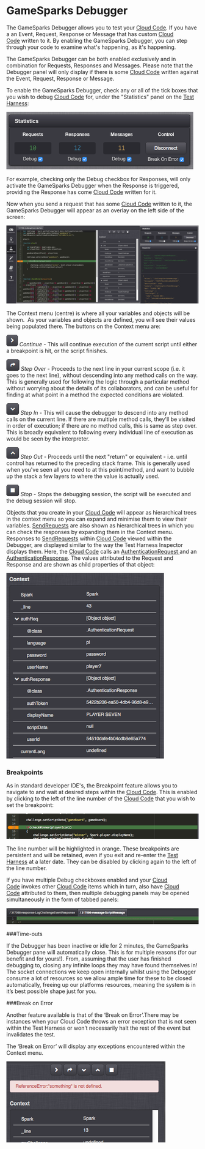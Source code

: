 # GameSparks Debugger

The GameSparks Debugger allows you to test your [Cloud Code](/developer-portal/cloud-code). If you have a an Event, Request, Response or Message that has custom [Cloud Code](https://docs.gamesparks.net/developer-portal/cloud-code) written to it. By enabling the GameSparks Debugger, you can step through your code to examine what's happening, as it's happening.

The GameSparks Debugger can be both enabled exclusively and in combination for Requests, Responses and Messages. Please note that the Debugger panel will only display if there is some [Cloud Code](https://docs.gamesparks.net/developer-portal/cloud-code) written against the Event, Request, Response or Message.

To enable the GameSparks Debugger, check any or all of the tick boxes that you wish to debug [Cloud Code](https://docs.gamesparks.net/developer-portal/cloud-code) for, under the "Statistics" panel on the [Test Harness](https://docs.gamesparks.net/developer-portal/test-harness):

![](img\GSDebugger\1.png)

For example, checking only the Debug checkbox for Responses, will only activate the GameSparks Debugger when the Response is triggered, providing the Response has come [Cloud Code](https://docs.gamesparks.net/developer-portal/cloud-code) written for it.

Now when you send a request that has some [Cloud Code](https://docs.gamesparks.net/developer-portal/cloud-code) written to it, the GameSparks Debugger will appear as an overlay on the left side of the screen:

![](img\GSDebugger\2.png)

The Context menu (centre) is where all your variables and objects will be shown.  As your variables and objects are defined, you will see their values being populated there. The buttons on the Context menu are:

![](img\GSDebugger\3.png) *Continue* - This will continue execution of the current script until either a breakpoint is hit, or the script finishes.

![](img\GSDebugger\4.png) *Step Over* \- Proceeds to the next line in your current scope (i.e. it goes to the next line), without descending into any method calls on the way. This is generally used for following the logic through a particular method without worrying about the details of its collaborators, and can be useful for finding at what point in a method the expected conditions are violated.

![](img\GSDebugger\5.png) *Step In* - This will cause the debugger to descend into any method calls on the current line. If there are multiple method calls, they'll be visited in order of execution; if there are no method calls, this is same as step over. This is broadly equivalent to following every individual line of execution as would be seen by the interpreter.

![](img\GSDebugger\6.png) *Step Out* - Proceeds until the next "return" or equivalent - i.e. until control has returned to the preceding stack frame. This is generally used when you've seen all you need to at this point/method, and want to bubble up the stack a few layers to where the value is actually used.

![](img\GSDebugger\7.png) *Stop* - Stops the debugging session, the script will be executed and the debug session will stop.

Objects that you create in your [Cloud Code](https://docs.gamesparks.net/developer-portal/cloud-code) will appear as hierarchical trees in the context menu so you can expand and minimise them to view their variables. [SendRequests](https://docs.gamesparks.net/documentation/cloud-code-api/spark-cloud-code-api/spark#sendRequest) are also shown as hierarchical trees in which you can check the responses by expanding them in the Context menu.  Responses to [SendRequests](https://docs.gamesparks.net/documentation/cloud-code-api/spark-cloud-code-api/spark#sendRequest) within [Cloud Code](https://docs.gamesparks.net/developer-portal/cloud-code) viewed within the Debugger, are displayed similar to the way the Test Harness Inspector displays them. Here, the [Cloud Code](https://docs.gamesparks.net/developer-portal/cloud-code) calls an [AuthenticationRequest ](https://docs.gamesparks.net/documentation/request-api/authentication-request-api/authenticationrequest)and an [AuthenticationResponse](https://docs.gamesparks.net/documentation/response-api/authentication-response-api/authenticationresponse). The values attributed to the Request and Response and are shown as child properties of that object:

![](img\GSDebugger\8.png)

### Breakpoints

As in standard developer IDE's, the Breakpoint feature allows you to navigate to and wait at desired steps within the [Cloud Code](/developer-portal/cloud-code). This is enabled by clicking to the left of the line number of the [Cloud Code](https://docs.gamesparks.net/developer-portal/cloud-code) that you wish to set the breakpoint:

![](img\GSDebugger\9.png)

The line number will be highlighted in orange. These breakpoints are persistent and will be retained, even if you exit and re-enter the [Test Harness](https://docs.gamesparks.net/developer-portal/test-harness) at a later date. They can be disabled by clicking again to the left of the line number.

If you have multiple Debug checkboxes enabled and your [Cloud Code](https://docs.gamesparks.net/developer-portal/cloud-code) invokes other [Cloud Code](https://docs.gamesparks.net/developer-portal/cloud-code) items which in turn, also have [Cloud Code](https://docs.gamesparks.net/developer-portal/cloud-code) attributed to them, then multiple debugging panels may be opened simultaneously in the form of tabbed panels:

![](img\GSDebugger\10.png)

###Time-outs

If the Debugger has been inactive or idle for 2 minutes, the GameSparks Debugger pane will automatically close. This is for multiple reasons (for our benefit and for yours!). From, assuming that the user has finished debugging to, closing any infinite loops they may have found themselves in! The socket connections we keep open internally whilst using the Debugger consume a lot of resources so we allow ample time for these to be closed automatically, freeing up our platforms resources, meaning the system is in it’s best possible shape just for you.

###Break on Error

Another feature available is that of the ‘Break on Error’.There may be instances when your Cloud Code throws an error exception that is not seen within the Test Harness or won’t necessarily halt the rest of the event but invalidates the test.

The ‘Break on Error’ will display any exceptions encountered within the Context menu.

![](img\GSDebugger\11.png)
